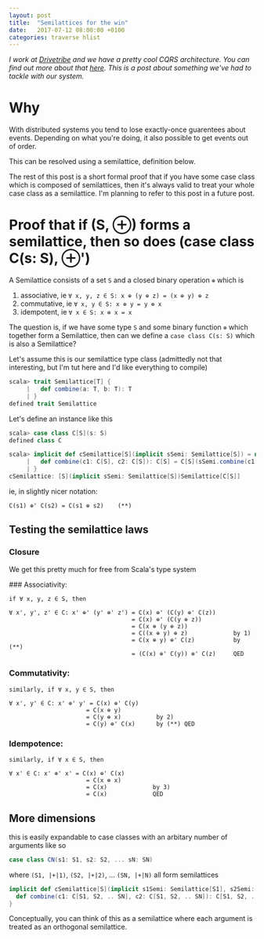 ```yaml
---
layout: post
title:  "Semilattices for the win"
date:   2017-07-12 08:00:00 +0100
categories: traverse hlist
---
```


_I work at [Drivetribe](https://drivetribe.com/) and we have a pretty cool CQRS architecture. You can find out more about that [here](https://data-artisans.com/blog/drivetribe-cqrs-apache-flink). This is a post about something we've had to tackle with our system._

# Why

With distributed systems you tend to lose exactly-once guarentees about events. Depending on what you're doing, it also possible to get events out of order.

This can be resolved using a semilattice, definition below.

The rest of this post is a short formal proof that if you have some case class which is composed of semilattices, then it's always valid to treat your whole case class as a semilattice. I'm planning to refer to this post in a future post.


# Proof that if (S, ⊕) forms a semilattice, then so does (case class C(s: S), ⊕')

A Semilattice consists of a set `S` and a closed binary operation `⊕` which is

1. associative, ie `∀ x, y, z ∈ S: x ⊕ (y ⊕ z) = (x ⊕ y) ⊕ z`
2. commutative, ie `∀ x, y ∈ S: x ⊕ y = y ⊕ x`
3. idempotent, ie `∀ x ∈ S: x ⊕ x = x`

The question is, if we have some type `S` and some binary function `⊕` which together form a Semilattice, then can we define a `case class C(s: S)` which is also a Semilattice?

Let's assume this is our semilattice type class (admittedly not that interesting, but I'm tut here and I'd like everything to compile)

```scala
scala> trait Semilattice[T] {
     |   def combine(a: T, b: T): T
     | }
defined trait Semilattice
```

Let's define an instance like this

```scala
scala> case class C[S](s: S)
defined class C

scala> implicit def cSemilattice[S](implicit sSemi: Semilattice[S]) = new Semilattice[C[S]] {
     |   def combine(c1: C[S], c2: C[S]): C[S] = C[S](sSemi.combine(c1.s, c2.s))
     | }
cSemilattice: [S](implicit sSemi: Semilattice[S])Semilattice[C[S]]
```

ie, in slightly nicer notation:

```
C(s1) ⊕' C(s2) = C(s1 ⊕ s2)    (**)
```


## Testing the semilattice laws

### Closure

We get this pretty much for free from Scala's type system


### Associativity:

```
if ∀ x, y, z ∈ S, then

∀ x', y', z' ∈ C: x' ⊕' (y' ⊕' z') = C(x) ⊕' (C(y) ⊕' C(z))
                                   = C(x) ⊕' (C(y ⊕ z))
                                   = C(x ⊕ (y ⊕ z))
                                   = C((x ⊕ y) ⊕ z)             by 1)
                                   = C(x ⊕ y) ⊕' C(z)           by (**)
                                   = (C(x) ⊕' C(y)) ⊕' C(z)     QED
```


### Commutativity:

```
similarly, if ∀ x, y ∈ S, then

∀ x', y' ∈ C: x' ⊕' y' = C(x) ⊕' C(y)
                      = C(x ⊕ y)
                      = C(y ⊕ x)          by 2)
                      = C(y) ⊕' C(x)      by (**) QED
```


### Idempotence:

```
similarly, if ∀ x ∈ S, then

∀ x' ∈ C: x' ⊕' x' = C(x) ⊕' C(x)
                      = C(x ⊕ x)
                      = C(x)             by 3)
                      = C(x)             QED
```


## More dimensions

this is easily expandable to case classes with an arbitary number of arguments like so

```scala
case class CN(s1: S1, s2: S2, ... sN: SN)
```


where `(S1, |+|1)`, `(S2, |+|2)`, ... `(SN, |+|N)` all form semilattices

```scala
implicit def cSemilattice[S](implicit s1Semi: Semilattice[S1], s2Semi: Semilattice[S2], .. sNSemi: Semilattice[SN]) = new Semilattice[C[S1, S2, .. SN]] {
  def combine(c1: C[S1, S2, .. SN], c2: C[S1, S2, .. SN]): C[S1, S2, .. SN] = C[S1, S2, .. SN](s1Semi.combine(c1.s1, c2.s1), s2Semi.combine(c1.s2, c2.s2), .., sNSemi.combine(c1.sN, c2.sN))
}
```


Conceptually, you can think of this as a semilattice where each argument is treated as an orthogonal semilattice.
